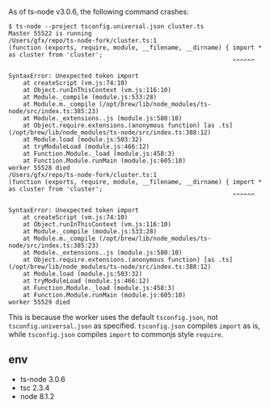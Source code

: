 As of ts-node v3.0.6, the following command crashes:

```console
$ ts-node --project tsconfig.universal.json cluster.ts
Master 55522 is running
/Users/gfx/repo/ts-node-fork/cluster.ts:1
(function (exports, require, module, __filename, __dirname) { import * as cluster from 'cluster';
                                                              ^^^^^^

SyntaxError: Unexpected token import
    at createScript (vm.js:74:10)
    at Object.runInThisContext (vm.js:116:10)
    at Module._compile (module.js:533:28)
    at Module.m._compile (/opt/brew/lib/node_modules/ts-node/src/index.ts:385:23)
    at Module._extensions..js (module.js:580:10)
    at Object.require.extensions.(anonymous function) [as .ts] (/opt/brew/lib/node_modules/ts-node/src/index.ts:388:12)
    at Module.load (module.js:503:32)
    at tryModuleLoad (module.js:466:12)
    at Function.Module._load (module.js:458:3)
    at Function.Module.runMain (module.js:605:10)
worker 55528 died
/Users/gfx/repo/ts-node-fork/cluster.ts:1
(function (exports, require, module, __filename, __dirname) { import * as cluster from 'cluster';
                                                              ^^^^^^

SyntaxError: Unexpected token import
    at createScript (vm.js:74:10)
    at Object.runInThisContext (vm.js:116:10)
    at Module._compile (module.js:533:28)
    at Module.m._compile (/opt/brew/lib/node_modules/ts-node/src/index.ts:385:23)
    at Module._extensions..js (module.js:580:10)
    at Object.require.extensions.(anonymous function) [as .ts] (/opt/brew/lib/node_modules/ts-node/src/index.ts:388:12)
    at Module.load (module.js:503:32)
    at tryModuleLoad (module.js:466:12)
    at Function.Module._load (module.js:458:3)
    at Function.Module.runMain (module.js:605:10)
worker 55529 died
```

This is because the worker uses the default `tsconfig.json`, not `tsconfig.universal.json` as specified. `tsconfig.json` compiles `import` as is, while `tsconfig.json` compiles `import` to commonjs style `require`.

## env

* ts-node 3.0.6
* tsc 2.3.4
* node 8.1.2
